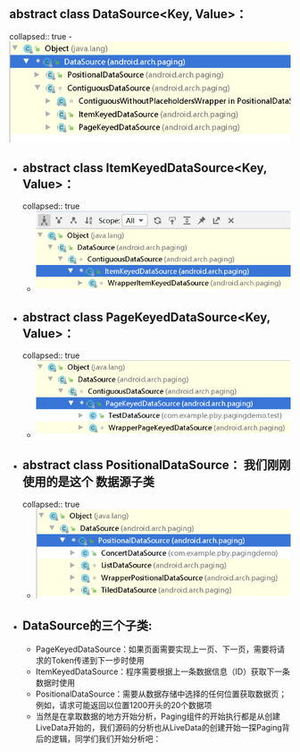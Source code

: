 ## abstract class DataSource<Key, Value>：
collapsed:: true
	- ![image-20200405164642394.png](../assets/image-20200405164642394_1691817525885_0.png)
- ## abstract class ItemKeyedDataSource<Key, Value>：
  collapsed:: true
	- ![image-20200405163350643.png](../assets/image-20200405163350643_1691817565660_0.png)
- ## abstract class PageKeyedDataSource<Key, Value>：
  collapsed:: true
	- ![image-20200405164844201.png](../assets/image-20200405164844201_1691817582676_0.png)
- ## abstract class PositionalDataSource<T>： 我们刚刚使用的是这个 数据源子类
  collapsed:: true
	- ![image-20200405163546455.png](../assets/image-20200405163546455_1691817602501_0.png)
- ## DataSource的三个子类:
	- PageKeyedDataSource：如果页面需要实现上一页、下一页，需要将请求的Token传递到下一步时使用
	- ItemKeyedDataSource：程序需要根据上一条数据信息（ID）获取下一条数据时使用
	- PositionalDataSource：需要从数据存储中选择的任何位置获取数据页；例如，请求可能返回以位置1200开头的20个数据项
	- 当然是在拿取数据的地方开始分析，Paging组件的开始执行都是从创建 LiveData<PagedList>开始的，我们源码的分析也从LiveData<PagedList>的创建开始一探Paging背后的逻辑，同学们我们开始分析吧：